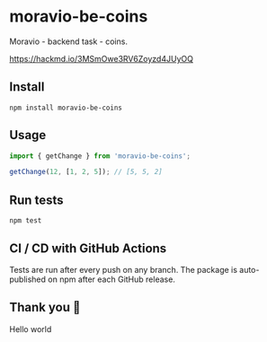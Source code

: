 # moravio-be-coins
Moravio - backend task - coins.

https://hackmd.io/3MSmOwe3RV6Zoyzd4JUyOQ

## Install
`npm install moravio-be-coins`

## Usage
```ts
import { getChange } from 'moravio-be-coins';

getChange(12, [1, 2, 5]); // [5, 5, 2]
```

## Run tests
`npm test`

## CI / CD with GitHub Actions
Tests are run after every push on any branch.
The package is auto-published on npm after each GitHub release.

## Thank you 🙂
Hello world